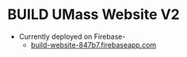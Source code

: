# BUILD UMass Website V2

-   Currently deployed on Firebase-
    -   [build-website-847b7.firebaseapp.com](https://build-website-847b7.firebaseapp.com/)
